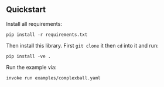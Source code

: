 ## Quickstart

Install all requirements:
```shell
pip install -r requirements.txt
```

Then install this library. First `git clone` it then `cd` into it and run:
```shell
pip install -ve .
```

Run the example via:
```shell
invoke run examples/complexball.yaml 
```
